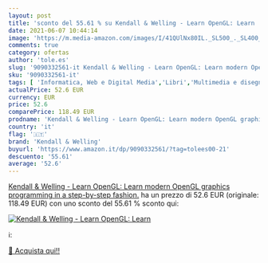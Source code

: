 ```yaml
---
layout: post
title: 'sconto del 55.61 % su Kendall & Welling - Learn OpenGL: Learn   '
date: 2021-06-07 10:44:14
image: 'https://m.media-amazon.com/images/I/41QUlNx80IL._SL500_._SL400_.jpg'
comments: true
category: ofertas
author: 'tole.es'
slug: '9090332561-it Kendall & Welling - Learn OpenGL: Learn modern OpenGL...'
sku: '9090332561-it'
tags: [ 'Informatica, Web e Digital Media','Libri','Multimedia e disegno grafico','Programmazione','kendall & welling', ]
actualPrice: 52.6 EUR
currency: EUR
price: 52.6
comparePrice: 118.49 EUR
prodname: 'Kendall & Welling - Learn OpenGL: Learn modern OpenGL graphics programming in a step-by-step fashion.'
country: 'it'
flag: '🇮🇹'
brand: 'Kendall & Welling'
buyurl: 'https://www.amazon.it/dp/9090332561/?tag=tolees00-21'
descuento: '55.61'
average: '52.6'
---
```


[Kendall & Welling - Learn OpenGL: Learn modern OpenGL graphics programming in a step-by-step fashion.](https://www.amazon.it/dp/9090332561/?tag=tolees00-21) ha un prezzo di 52.6 EUR (originale: 118.49 EUR) con uno sconto del 55.61 % sconto qui:

[![Kendall & Welling - Learn OpenGL: Learn ](https://m.media-amazon.com/images/I/41QUlNx80IL._SL500_._SL400_.jpg)](https://www.amazon.it/dp/9090332561/?tag=tolees00-21)

ℹ️:


[🛒 Acquista qui!!](https://www.amazon.it/dp/9090332561/?tag=tolees00-21)
